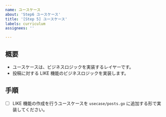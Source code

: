 ```yaml
---
name: ユースケース
about: 'Step6 ユースケース'
title: '[Step 5] ユースケース'
labels: curriculum
assignees: ''

---
```


## 概要

- ユースケースは、ビジネスロジックを実装するレイヤーです。
- 投稿に対する LIKE 機能のビジネスロジックを実装します。

## 手順

- [ ] LIKE 機能の作成を行うユースケースを `usecase/posts.go` に追加する形で実装してください。

